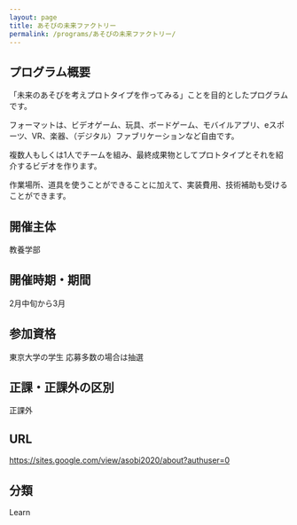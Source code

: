 ```yaml
---
layout: page
title: あそびの未来ファクトリー
permalink: /programs/あそびの未来ファクトリー/
---
```


<!-- # あそびの未来ファクトリー -->

## プログラム概要
「未来のあそびを考えプロトタイプを作ってみる」ことを目的としたプログラムです。

フォーマットは、ビデオゲーム、玩具、ボードゲーム、モバイルアプリ、eスポーツ、VR、楽器、（デジタル）ファブリケーションなど自由です。

複数人もしくは1人でチームを組み、最終成果物としてプロトタイプとそれを紹介するビデオを作ります。

作業場所、道具を使うことができることに加えて、実装費用、技術補助も受けることができます。

## 開催主体
教養学部

## 開催時期・期間
2月中旬から3月

## 参加資格
東京大学の学生
応募多数の場合は抽選

## 正課・正課外の区別
正課外

## URL
https://sites.google.com/view/asobi2020/about?authuser=0

## 分類
Learn
